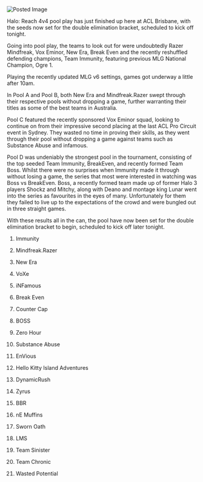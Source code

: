 ![Posted Image](http://www.aclpro.com.au/tournament/stream-banners/reach-pool-play.jpg)




Halo: Reach 4v4 pool play has just finished up here at ACL Brisbane, with the seeds now set for the double elimination bracket, scheduled to kick off tonight.





Going into pool play, the teams to look out for were undoubtedly Razer Mindfreak, Vox Eminor, New Era, Break Even and the recently reshuffled defending champions, Team Immunity, featuring previous MLG National Champion, Ogre 1. 





Playing the recently updated MLG v6 settings, games got underway a little after 10am.





In Pool A and Pool B, both New Era and Mindfreak.Razer swept through their respective pools without dropping a game, further warranting their titles as some of the best teams in Australia.





Pool C featured the recently sponsored Vox Eminor squad, looking to continue on from their impressive second placing at the last ACL Pro Circuit event in Sydney. They wasted no time in proving their skills, as they went through their pool without dropping a game against teams such as Substance Abuse and infamous.





Pool  D was undeniably the strongest pool in the tournament, consisting of the top seeded Team Immunity, BreakEven, and recently formed Team Boss. Whilst there were no surprises when Immunity made it through without losing a game, the series that most were interested in watching was Boss vs BreakEven. Boss, a recently formed team made up of former Halo 3 players Shockz and Mitchy, along with Deano and montage king Lunar went into the series as favourites in the eyes of many. Unfortunately for them they failed to live up to the expectations of the crowd and were bungled out in three straight games.





With these results all in the can, the pool have now been set for the double elimination bracket to begin, scheduled to kick off later tonight.





1.	Immunity


2.	Mindfreak.Razer


3.	New Era


4.	VoXe


5.	iNFamous


6.	Break Even


7.	Counter Cap


8.	BOSS


9.	Zero Hour


10.	Substance Abuse


11.	EnVious


12.	Hello Kitty Island Adventures


13.	DynamicRush


14.	Zyrus


15.	BBR


16.	nE Muffins


17.	Sworn Oath


18.	LMS


19.	Team Sinister


20.	Team Chronic


21.	Wasted Potential